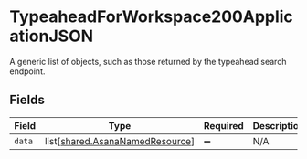 # TypeaheadForWorkspace200ApplicationJSON

A generic list of objects, such as those returned by the typeahead search endpoint.


## Fields

| Field                                                                        | Type                                                                         | Required                                                                     | Description                                                                  |
| ---------------------------------------------------------------------------- | ---------------------------------------------------------------------------- | ---------------------------------------------------------------------------- | ---------------------------------------------------------------------------- |
| `data`                                                                       | list[[shared.AsanaNamedResource](../../models/shared/asananamedresource.md)] | :heavy_minus_sign:                                                           | N/A                                                                          |